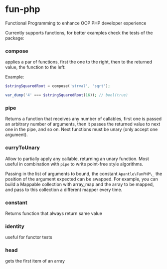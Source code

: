 # fun-php
Functional Programming to enhance OOP PHP developer experience

Currently supports functions, for better examples check the
tests of the package:

### compose
applies a par of functions, first the one to the right, then
to the returned value, the function to the left:

Example:
```php
$stringSquaredRoot = compose('strval', 'sqrt');

var_dump('4' === $stringSquaredRoot(16)); // bool(true) 
```

### pipe

Returns a function that receives any number of callables,
first one is passed an arbitrary number of arguments,
then it passes the returned value to next one in the pipe,
and so on. Next functions must be unary (only accept one argument). 

### curryToUnary

Allow to partially apply any callable, returning an unary
function. Most useful in combination with `pipe` to write
point-free style algorithms.

Passing in the list of arguments to bound, the constant
`Apantle\FunPHP\_` the position of the argument expected
can be swapped. For example, you can build a Mappable collection
with array_map and the array to be mapped, and pass to this
collection a different mapper every time.

### constant

Returns function that always return same value

### identity
useful for functor tests

### head
gets the first item of an array
